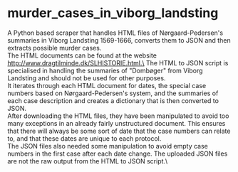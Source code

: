 # murder_cases_in_viborg_landsting
A Python based scraper that handles HTML files of Nørgaard-Pedersen's summaries in Viborg Landsting 1569-1666, converts them to JSON and then extracts possible murder cases.\
The HTML documents can be found at the website http://www.dragtilminde.dk/SLHISTORIE.html.\
The HTML to JSON script is specialised in handling the summaries of "Dombøger" from Viborg Landsting and should not be used for other purposes.\
It iterates through each HTML document for dates, the special case numbers based on Nørgaard-Pedersen's system, and the summaries of each case description and creates a dictionary that is then converted to JSON.\
After downloading the HTML files, they have been manipulated to avoid too many exceptions in an already fairly unstructured document. This ensures that there will always be some sort of date that the case numbers can relate to, and that these dates are unique to each protocol.\
The JSON files also needed some manipulation to avoid empty case numbers in the first case after each date change. The uploaded JSON files are not the raw output from the HTML to JSON script.\
